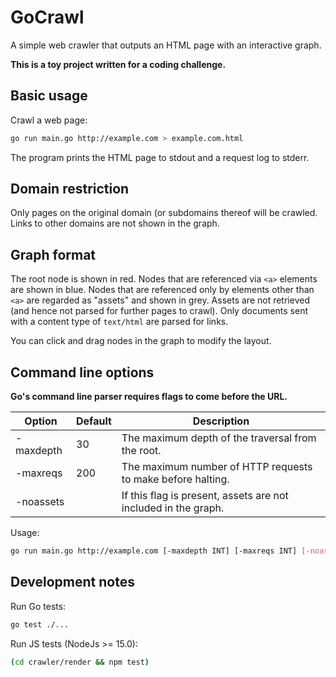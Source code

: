 # GoCrawl

A simple web crawler that outputs an HTML page with an interactive graph.

**This is a toy project written for a coding challenge.**


## Basic usage

Crawl a web page:

```sh
go run main.go http://example.com > example.com.html
```

The program prints the HTML page to stdout and a request log to stderr.

## Domain restriction

Only pages on the original domain (or subdomains thereof will be crawled. Links
to other domains are not shown in the graph.

## Graph format

The root node is shown in red. Nodes that are referenced via `<a>` elements are
shown in blue. Nodes that are referenced only by elements other than `<a>` are
regarded as "assets" and shown in grey. Assets are not retrieved (and hence not
parsed for further pages to crawl). Only documents sent with a content type of
`text/html` are parsed for links.

You can click and drag nodes in the graph to modify the layout.


## Command line options

**Go's command line parser requires flags to come before the URL.**

Option     | Default | Description                                                    |
---------- | ------- | -------------------------------------------------------------- |
-maxdepth  | 30      | The maximum depth of the traversal from the root.              |
-maxreqs   | 200     | The maximum number of HTTP requests to make before halting.    |
-noassets  |         | If this flag is present, assets are not included in the graph. |

Usage:

```sh
go run main.go http://example.com [-maxdepth INT] [-maxreqs INT] [-noassets] <URL>
```

## Development notes

Run Go tests:

```sh
go test ./...
```

Run JS tests (NodeJs >= 15.0):

```sh
(cd crawler/render && npm test)
```

